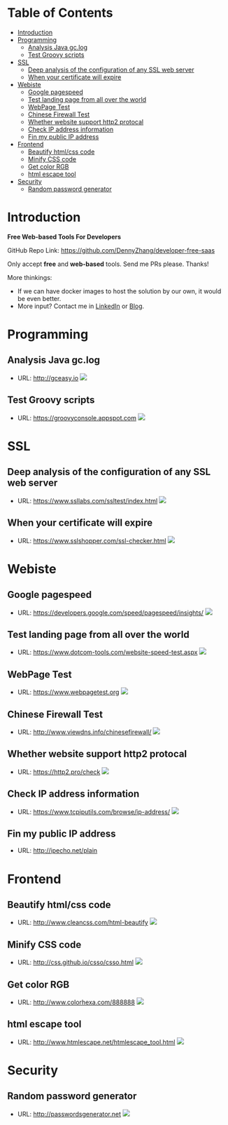 Table of Contents
=================

   * [Introduction](#introduction)
   * [Programming](#programming)
      * [Analysis Java gc.log](#analysis-java-gclog)
      * [Test Groovy scripts](#test-groovy-scripts)
   * [SSL](#ssl)
      * [Deep analysis of the configuration of any SSL web server](#deep-analysis-of-the-configuration-of-any-ssl-web-server)
      * [When your certificate will expire](#when-your-certificate-will-expire)
   * [Webiste](#webiste)
      * [Google pagespeed](#google-pagespeed)
      * [Test landing page from all over the world](#test-landing-page-from-all-over-the-world)
      * [WebPage Test](#webpage-test)
      * [Chinese Firewall Test](#chinese-firewall-test)
      * [Whether website support http2 protocal](#whether-website-support-http2-protocal)
      * [Check IP address information](#check-ip-address-information)
      * [Fin my public IP address](#fin-my-public-ip-address)
   * [Frontend](#frontend)
      * [Beautify html/css code](#beautify-htmlcss-code)
      * [Minify CSS code](#minify-css-code)
      * [Get color RGB](#get-color-rgb)
      * [html escape tool](#html-escape-tool)
   * [Security](#security)
      * [Random password generator](#random-password-generator)

# Introduction
**Free Web-based Tools For Developers**

GitHub Repo Link: https://github.com/DennyZhang/developer-free-saas

Only accept **free** and **web-based** tools. Send me PRs please. Thanks!

More thinkings:
- If we can have docker images to host the solution by our own, it would be even better.
- More input? Contact me in [LinkedIn](https://www.linkedin.com/in/dennyzhang001) or [Blog](https://www.dennyzhang.com/tools).

# Programming
## Analysis Java gc.log
- URL: http://gceasy.io
![](./images/gceasy-java-gc.jpg)
## Test Groovy scripts
- URL: https://groovyconsole.appspot.com
![](./images/run-groovy.png)

# SSL
## Deep analysis of the configuration of any SSL web server
- URL: https://www.ssllabs.com/ssltest/index.html
![](./images/ssl-lab-test.png)
## When your certificate will expire
- URL: https://www.sslshopper.com/ssl-checker.html
![](./images/ssl-check-expiration.jpg)


# Webiste
## Google pagespeed
- URL: https://developers.google.com/speed/pagespeed/insights/
![](./images/google-pagespeed.png)
## Test landing page from all over the world
- URL: https://www.dotcom-tools.com/website-speed-test.aspx
![](./images/dotcom-tools.png)
## WebPage Test
- URL: https://www.webpagetest.org
![](./images/webpage-test.png)
## Chinese Firewall Test
- URL: http://www.viewdns.info/chinesefirewall/
![](./images/chinese-firewall-test.png)
## Whether website support http2 protocal
- URL: https://http2.pro/check
![](./images/check-http2.png)
## Check IP address information
- URL: https://www.tcpiputils.com/browse/ip-address/
![](./images/check-ip-address.png)
## Fin my public IP address
- URL: http://ipecho.net/plain

# Frontend
## Beautify html/css code
- URL: http://www.cleancss.com/html-beautify
![](./images/html-beautify.png)
## Minify CSS code
- URL: http://css.github.io/csso/csso.html
![](./images/minfy-css.png)
## Get color RGB
- URL: http://www.colorhexa.com/888888
![](./images/rgb-color.png)
## html escape tool
- URL: http://www.htmlescape.net/htmlescape_tool.html
![](./images/html-escape.png)


# Security
## Random password generator
- URL: http://passwordsgenerator.net
![](./images/passwords-generator.png)

